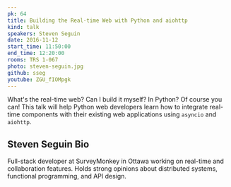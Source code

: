 ```yaml
---
pk: 64
title: Building the Real-time Web with Python and aiohttp
kind: talk
speakers: Steven Seguin
date: 2016-11-12
start_time: 11:50:00
end_time: 12:20:00
rooms: TRS 1-067
photo: steven-seguin.jpg
github: sseg
youtube: ZGU_fIOMpgk
---
```


What's the real-time web? Can I build it myself? In Python? Of course you can! This talk will help Python web developers learn how to integrate real-time components with their existing web applications using `asyncio` and `aiohttp`.

## Steven Seguin Bio

Full-stack developer at SurveyMonkey in Ottawa working on real-time and collaboration features. Holds strong opinions about distributed systems, functional programming, and API design.